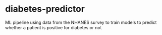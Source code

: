 # diabetes-predictor
ML pipeline using data from the NHANES survey to train models to predict whether a patient is positive for diabetes or not
